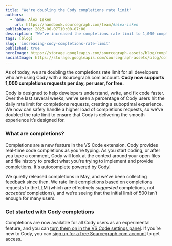 ```yaml
---
title: "We're doubling the Cody completions rate limit"
authors:
  - name: Alex Isken
    url: https://handbook.sourcegraph.com/team/#alex-isken
publishDate: 2023-06-07T10:00-07:00
description: "We’ve increased the completions rate limit to 1,000 completions per day for Sourcegraph.com users."
tags: [blog]
slug: 'increasing-cody-completions-rate-limit'
published: true
heroImage: https://storage.googleapis.com/sourcegraph-assets/blog/completions-rate-limit-hero.png
socialImage: https://storage.googleapis.com/sourcegraph-assets/blog/completions-rate-limit-hero.png
---
```


As of today, we are doubling the completions rate limit for all developers who are using Cody with a Sourcegraph.com account. **Cody now supports 1,000 completions requests per day, per user, for free.**

Cody is designed to help developers understand, write, and fix code faster. Over the last several weeks, we’ve seen a percentage of Cody users hit the daily rate limit for completions requests, creating a suboptimal experience. We now can safely handle a higher load of completions requests, so we’ve doubled the rate limit to ensure that Cody is delivering the smooth experience it’s designed for.

### What are completions?

Completions are a new feature in the VS Code extension. Cody provides real-time code completions as you're typing. As you start coding, or after you type a comment, Cody will look at the context around your open files and file history to predict what you're trying to implement and provide completions. It's autocomplete powered by Cody!

<YouTube
  title="Sourcegraph Cody: Inline Assist" 
  id="QV2R660Jur4"
  showTitle={false}
/>

We quietly released completions in May, and we’ve been collecting feedback since then. We rate limit completions based on completions requests to the LLM (which are effectively *suggested* completions, not *accepted* completions), and we’re seeing that the initial limit of 500 isn’t enough for many users. 

### Get started with Cody completions

Completions are now available for all Cody users as an experimental feature, and you can [turn them on in the VS Code settings panel](https://docs.sourcegraph.com/cody/completions). If you’re new to Cody, you can [sign up for a free Sourcegraph.com account](https://sourcegraph.com/sign-up) to get access.
